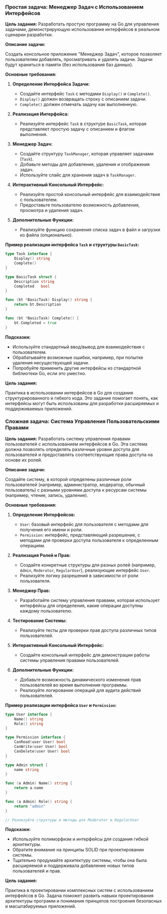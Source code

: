 ### Простая задача: Менеджер Задач с Использованием Интерфейсов

**Цель задания:**
Разработать простую программу на Go для управления задачами, демонстрирующую использование интерфейсов в реальном сценарии разработки.

**Описание задачи:**

Создать консольное приложение "Менеджер Задач", которое позволяет пользователям добавлять, просматривать и удалять задачи. Задачи будут храниться в памяти (без использования баз данных).

**Основные требования:**

1. **Определение Интерфейса Задачи:**
   - Создайте интерфейс `Task` с методами `Display()` и `Complete()`.
   - `Display()` должен возвращать строку с описанием задачи.
   - `Complete()` должен отмечать задачу как выполненную.

2. **Реализация Интерфейса:**
   - Реализуйте интерфейс `Task` в структуре `BasicTask`, которая представляет простую задачу с описанием и флагом выполнения.

3. **Менеджер Задач:**
   - Создайте структуру `TaskManager`, которая управляет задачами (`Task`).
   - Добавьте методы для добавления, удаления и отображения задач.
   - Используйте слайс для хранения задач в `TaskManager`.

4. **Интерактивный Консольный Интерфейс:**
   - Реализуйте простой консольный интерфейс для взаимодействия с пользователем.
   - Предоставьте пользователю возможность добавления, просмотра и удаления задач.

5. **Дополнительные Функции:**
   - Реализуйте функцию сохранения списка задач в файл и загрузки из файла (опционально).

**Пример реализации интерфейса `Task` и структуры `BasicTask`:**

```go
type Task interface {
    Display() string
    Complete()
}

type BasicTask struct {
    Description string
    Completed   bool
}

func (bt *BasicTask) Display() string {
    return bt.Description
}

func (bt *BasicTask) Complete() {
    bt.Completed = true
}
```

**Подсказки:**

- Используйте стандартный ввод/вывод для взаимодействия с пользователем.
- Обрабатывайте возможные ошибки, например, при попытке удаления несуществующей задачи.
- Попробуйте применить другие интерфейсы из стандартной библиотеки Go, если это уместно.

**Цель задания:**

Практика в использовании интерфейсов в Go для создания структурированного и гибкого кода. Это задание помогает понять, как интерфейсы могут быть использованы для разработки расширяемых и поддерживаемых приложений.


### Сложная задача: Система Управления Пользовательскими Правами

**Цель задания:**
Разработать систему управления правами пользователей с использованием интерфейсов в Go. Эта система должна позволять определять различные уровни доступа для пользователей и предоставлять соответствующие права доступа на основе их ролей.

**Описание задачи:**

Создайте систему, в которой определены различные роли пользователей (например, администратор, модератор, обычный пользователь) с разными уровнями доступа к ресурсам системы (например, чтение, запись, удаление).

**Основные требования:**

1. **Определение Интерфейсов:**
   - `User`: базовый интерфейс для пользователя с методами для получения его имени и роли.
   - `Permission`: интерфейс, представляющий разрешение, с методами для проверки доступа пользователя к определенным операциям.

2. **Реализация Ролей и Прав:**
   - Создайте конкретные структуры для разных ролей (например, `Admin`, `Moderator`, `RegularUser`), реализующие интерфейс `User`.
   - Реализуйте логику разрешений в зависимости от роли пользователя.

3. **Менеджер Прав:**
   - Разработайте систему управления правами, которая использует интерфейсы для определения, какие операции доступны каждому пользователю.

4. **Тестирование Системы:**
   - Реализуйте тесты для проверки прав доступа различных типов пользователей.

5. **Интерактивный Консольный Интерфейс:**
   - Создайте консольный интерфейс для демонстрации работы системы управления правами пользователей.

6. **Дополнительные Функции:**
   - Добавьте возможность динамического изменения прав пользователей во время выполнения программы.
   - Реализуйте логирование операций для аудита действий пользователей.

**Пример реализации интерфейса `User` и `Permission`:**

```go
type User interface {
    Name() string
    Role() string
}

type Permission interface {
    CanRead(user User) bool
    CanWrite(user User) bool
    CanDelete(user User) bool
}

type Admin struct {
    name string
}

func (a Admin) Name() string {
    return a.name
}

func (a Admin) Role() string {
    return "admin"
}

// Реализуйте структуры и методы для Moderator и RegularUser
```

**Подсказки:**

- Используйте полиморфизм и интерфейсы для создания гибкой архитектуры.
- Обратите внимание на принципы SOLID при проектировании системы.
- Тщательно продумайте архитектуру системы, чтобы она была расширяемой и поддерживала добавление новых типов пользователей и прав.

**Цель задания:**

Практика в проектировании комплексных систем с использованием интерфейсов в Go. Задача поможет развить навыки проектирования архитектуры программ и понимания принципов построения безопасных и масштабируемых приложений.